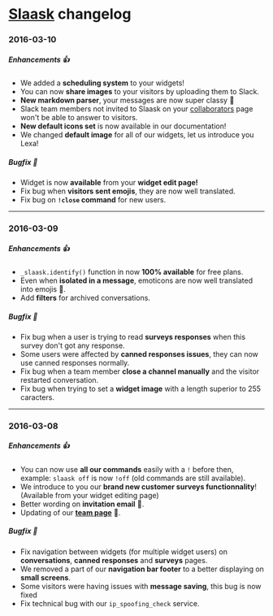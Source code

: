 # [Slaask](https://slaask.com) changelog

### 2016-03-10

##### Enhancements :+1:

* We added a **scheduling system** to your widgets!
* You can now **share images** to your visitors by uploading them to Slack.
* **New markdown parser**, your messages are now super classy :princess:
* Slack team members not invited to Slaask on your [collaborators](https://slaask.com/collaborators) page won't be able to answer to visitors.
* **New default icons set** is now available in our documentation!
* We changed **default image** for all of our widgets, let us introduce you Lexa!

##### Bugfix :muscle:

* Widget is now **available** from your **widget edit page!**
* Fix bug when **visitors sent emojis**, they are now well translated.
* Fix bug on **`!close` command** for new users.

---------------------------------------------

### 2016-03-09

##### Enhancements :+1:

* `_slaask.identify()` function in now **100% available** for free plans.
* Even when **isolated in a message**, emoticons are now well translated into emojis :tada:.
* Add **filters** for archived conversations.

##### Bugfix :muscle:

* Fix bug when a user is trying to read  **surveys responses** when this survey don't got any response.
* Some users were affected by **canned responses issues**, they can now use canned responses normally.
* Fix bug when a team member **close a channel manually** and the visitor restarted conversation.
* Fix bug when trying to set a **widget image** with a length superior to 255 caracters.

---------------------------------------------

### 2016-03-08

##### Enhancements :+1:

* You can now use **all our commands** easily with a `!` before then, example: `slaask off` is now `!off` (old commands are still available).
* We introduce to you our **brand new customer surveys functionnality**! (Available from your widget editing page)
* Better wording on **invitation email** :wave:.
* Updating of our **[team page](https://slaask.com/team)** :information_desk_person:.

##### Bugfix :muscle:

* Fix navigation between widgets (for multiple widget users) on **conversations**, **canned responses** and **surveys** pages.
* We removed a part of our **navigation bar footer** to a better displaying on **small screens**.
* Some visitors were having issues with **message saving**, this bug is now fixed
* Fix technical bug with our `ip_spoofing_check` service.
